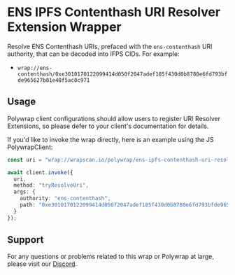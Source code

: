 # ENS IPFS Contenthash URI Resolver Extension Wrapper
Resolve ENS Contenthash URIs, prefaced with the `ens-contenthash` URI authority, that can be decoded into IFPS CIDs. For example:
- `wrap://ens-contenthash/0xe3010170122099414d050f2047adef185f430d0b8780e6fd793bfde965627b01e48f5ac0c971`

## Usage
Polywrap client configurations should allow users to register URI Resolver Extensions, so please defer to your client's documentation for details.

If you'd like to invoke the wrap directly, here is an example using the JS PolywrapClient:

```typescript
const uri = "wrap://wrapscan.io/polywrap/ens-ipfs-contenthash-uri-resolver@1.0";

await client.invoke({
  uri,
  method: "tryResolveUri",
  args: {
    authority: "ens-contenthash",
    path: "0xe3010170122099414d050f2047adef185f430d0b8780e6fd793bfde965627b01e48f5ac0c971"
  }
});
```

## Support

For any questions or problems related to this wrap or Polywrap at large, please visit our [Discord](https://discord.polywrap.io).
